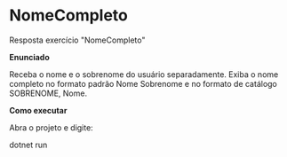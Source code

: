 # NomeCompleto
Resposta exercício "NomeCompleto"

**Enunciado**

Receba o nome e o sobrenome do usuário separadamente. Exiba o nome completo no formato padrão Nome Sobrenome e no formato de catálogo SOBRENOME, Nome.

**Como executar**

Abra o projeto e digite:

dotnet run
